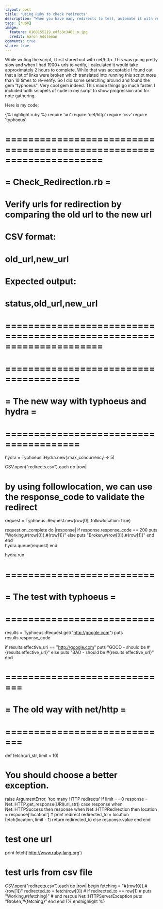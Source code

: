 ```yaml
---
layout: post
title: "Using Ruby to check redirects"
description: "When you have many redirects to test, automate it with ruby and typhoeus."
tags: [ruby]
image:
  feature: 8160155219_edf33c3485_o.jpg
  credit: Aaron Addleman
comments: true
share: true
---
```


While writing the script, I first stared out with net/http. This was going pretty slow and when I had 1900+ urls to verify, I calculated it would take approximately 2 hours to complete. While that was acceptable I found out that a lot of links were broken which translated into running this script more than 10 times to re-verify. So I did some searching around and found the gem "typhoeus". Very cool gem indeed. This made things go much faster. I included both snippets of code in my script to show progression and for note gathering.

Here is my code:

{% highlight ruby %}
require 'uri'
require 'net/http'
require 'csv'
require 'typhoeus'

# =====================================================================
# = Check_Redirection.rb =
# 
# Verify urls for redirection by comparing the old url to the new url
#
#
# CSV format:
# old_url,new_url
# 
# Expected output:
# status,old_url,new_url
# =====================================================================


# =======================================
# = The new way with typhoeus and hydra =
# =======================================
hydra = Typhoeus::Hydra.new(:max_concurrency => 5)

CSV.open("redirects.csv").each do |row|
  # by using followlocation, we can use the response_code to validate the redirect
  request = Typhoeus::Request.new(row[0], followlocation: true)
  
  request.on_complete do |response|
    if response.response_code == 200
      puts "Working,#{row[0]},#{row[1]}"
    else
      puts "Broken,#{row[0]},#{row[1]}"
    end
  end  
  hydra.queue(request)
end

hydra.run


# ==========================
# = The test with typhoeus =
# ==========================
results = Typhoeus::Request.get("http://google.com")
puts results.response_code

if results.effective_url == "http://google.com"
  puts "GOOD - should be #{results.effective_url}"
else
  puts "BAD - should be #{results.effective_url}"
end


# =============================
# = The old way with net/http =
# =============================
def fetch(uri_str, limit = 10)
  # You should choose a better exception.
  raise ArgumentError, 'too many HTTP redirects' if limit == 0
  response = Net::HTTP.get_response(URI(uri_str))
  case response
  when Net::HTTPSuccess then
    response
  when Net::HTTPRedirection then
    location = response['location']
    # print redirect
    redirected_to = location
    fetch(location, limit - 1)
    return redirected_to
  else
    response.value
  end
end

# test one url
print fetch('http://www.ruby-lang.org')

# test urls from csv file
CSV.open("redirects.csv").each do |row|
  begin
    fetching = "#{row[0]},#{row[1]}"
    redirected_to = fetch(row[0])
    # if redirected_to == row[1]
    #   puts "Working,#{fetching}"
    # end
  rescue Net::HTTPServerException
    puts "Broken,#{fetching}"
  end
end
{% endhighlight %}
